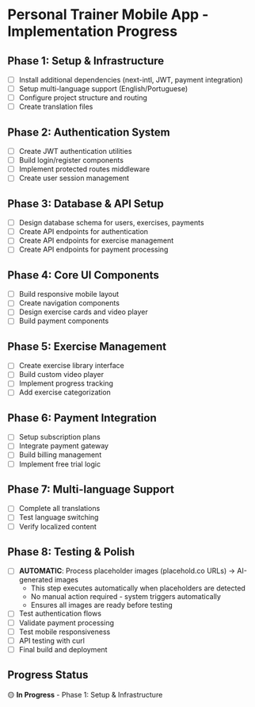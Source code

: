# Personal Trainer Mobile App - Implementation Progress

## Phase 1: Setup & Infrastructure
- [ ] Install additional dependencies (next-intl, JWT, payment integration)
- [ ] Setup multi-language support (English/Portuguese)
- [ ] Configure project structure and routing
- [ ] Create translation files

## Phase 2: Authentication System
- [ ] Create JWT authentication utilities
- [ ] Build login/register components
- [ ] Implement protected routes middleware
- [ ] Create user session management

## Phase 3: Database & API Setup
- [ ] Design database schema for users, exercises, payments
- [ ] Create API endpoints for authentication
- [ ] Create API endpoints for exercise management
- [ ] Create API endpoints for payment processing

## Phase 4: Core UI Components
- [ ] Build responsive mobile layout
- [ ] Create navigation components
- [ ] Design exercise cards and video player
- [ ] Build payment components

## Phase 5: Exercise Management
- [ ] Create exercise library interface
- [ ] Build custom video player
- [ ] Implement progress tracking
- [ ] Add exercise categorization

## Phase 6: Payment Integration
- [ ] Setup subscription plans
- [ ] Integrate payment gateway
- [ ] Build billing management
- [ ] Implement free trial logic

## Phase 7: Multi-language Support
- [ ] Complete all translations
- [ ] Test language switching
- [ ] Verify localized content

## Phase 8: Testing & Polish
- [ ] **AUTOMATIC**: Process placeholder images (placehold.co URLs) → AI-generated images
  - This step executes automatically when placeholders are detected
  - No manual action required - system triggers automatically
  - Ensures all images are ready before testing
- [ ] Test authentication flows
- [ ] Validate payment processing
- [ ] Test mobile responsiveness
- [ ] API testing with curl
- [ ] Final build and deployment

## Progress Status
🟡 **In Progress** - Phase 1: Setup & Infrastructure